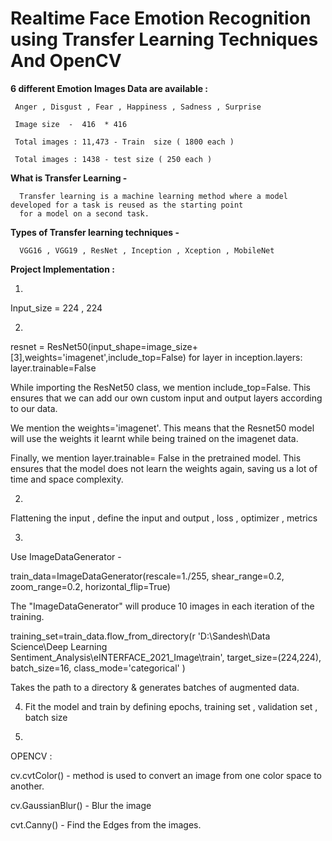 #  Realtime   Face   Emotion Recognition using  Transfer  Learning  Techniques  And OpenCV 


**6 different Emotion Images Data are available :**

     Anger , Disgust , Fear , Happiness , Sadness , Surprise

     Image size  -  416  * 416 

     Total images : 11,473 - Train  size ( 1800 each )

     Total images : 1438 - test size ( 250 each )


**What is Transfer Learning  -** 
      
      Transfer learning is a machine learning method where a model developed for a task is reused as the starting point 
      for a model on a second task.

**Types of Transfer learning techniques -**  
	
      VGG16 , VGG19 , ResNet , Inception , Xception , MobileNet



**Project Implementation :** 


1.

Input_size = 224 , 224


2.


resnet = ResNet50(input_shape=image_size+[3],weights='imagenet',include_top=False)
for layer in inception.layers:
    layer.trainable=False

While importing the ResNet50 class, we mention include_top=False. 
This ensures that we can add our own custom input and output layers according to our data.

We mention the weights='imagenet'. 
This means that the Resnet50 model will use the weights it learnt while being trained on the imagenet data.

Finally, we mention layer.trainable= False in the pretrained model.
This ensures that the model does not learn the weights again, saving us a lot of time and space complexity.


2.

Flattening the input , define the input and output , loss , optimizer , metrics 

3.

Use ImageDataGenerator - 


train_data=ImageDataGenerator(rescale=1./255,
                                shear_range=0.2,
                                zoom_range=0.2,
                                horizontal_flip=True)

The "ImageDataGenerator" will produce 10 images in each iteration of the training.


training_set=train_data.flow_from_directory(r 'D:\Sandesh\Data Science\Deep Learning\
						Sentiment_Analysis\eINTERFACE_2021_Image\train',
                                                target_size=(224,224),
                                               batch_size=16,
                                               class_mode='categorical'
                                              )

Takes the path to a directory & generates batches of augmented data.

4. Fit the model and train by defining epochs, training set , validation set , batch size


5.

OPENCV :

cv.cvtColor() -   method is used to convert an image from one color space to another.

cv.GaussianBlur() - Blur the image

cvt.Canny() -  Find the Edges from the images.

















